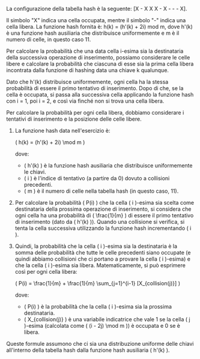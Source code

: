 La configurazione della tabella hash è la seguente: [X - X X X - X - - - X]. 

Il simbolo "X" indica una cella occupata, mentre il simbolo "-" indica una cella libera. La funzione hash fornita è: h(k) = (h'(k) + 2i) mod m, dove h'(k) è una funzione hash ausiliaria che distribuisce uniformemente e m è il numero di celle, in questo caso 11.

Per calcolare la probabilità che una data cella i-esima sia la destinataria della successiva operazione di inserimento, possiamo considerare le celle libere e calcolare la probabilità che ciascuna di esse sia la prima cella libera incontrata dalla funzione di hashing data una chiave k qualunque.

Dato che h'(k) distribuisce uniformemente, ogni cella ha la stessa probabilità di essere il primo tentativo di inserimento. Dopo di che, se la cella è occupata, si passa alla successiva cella applicando la funzione hash con i = 1, poi i = 2, e così via finché non si trova una cella libera.

Per calcolare la probabilità per ogni cella libera, dobbiamo considerare i tentativi di inserimento e la posizione delle celle libere.

1. La funzione hash data nell'esercizio è:

   \( h(k) = (h'(k) + 2i) \mod m \)

   dove:
   - \( h'(k) \) è la funzione hash ausiliaria che distribuisce uniformemente le chiavi.
   - \( i \) è l'indice di tentativo (a partire da 0) dovuto a collisioni precedenti.
   - \( m \) è il numero di celle nella tabella hash (in questo caso, 11).

2. Per calcolare la probabilità \( P(i) \) che la cella \( i \)-esima sia scelta come destinataria della prossima operazione di inserimento, si considera che ogni cella ha una probabilità di \( \frac{1}{m} \) di essere il primo tentativo di inserimento (dato da \( h'(k) \)). Quando una collisione si verifica, si tenta la cella successiva utilizzando la funzione hash incrementando \( i \).

3. Quindi, la probabilità che la cella \( i \)-esima sia la destinataria è la somma delle probabilità che tutte le celle precedenti siano occupate (e quindi abbiamo collisioni che ci portano a provare la cella \( i \)-esima) e che la cella \( i \)-esima sia libera. Matematicamente, si può esprimere così per ogni cella libera:

   \( P(i) = \frac{1}{m} + \frac{1}{m} \sum_{j=1}^{i-1} [X_{collision(j)}] \)

   dove:
   - \( P(i) \) è la probabilità che la cella \( i \)-esima sia la prossima destinataria.
   - \( X_{collision(j)} \) è una variabile indicatrice che vale 1 se la cella \( j \)-esima (calcolata come \( (i - 2j) \mod m \)) è occupata e 0 se è libera.

Queste formule assumono che ci sia una distribuzione uniforme delle chiavi all'interno della tabella hash dalla funzione hash ausiliaria \( h'(k) \).
